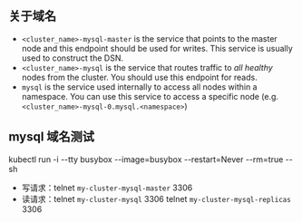 

## 关于域名

* `<cluster_name>-mysql-master` is the service that points to the master node and this endpoint
 should be used for writes. This service is usually used to construct the DSN.
* `<cluster_name>-mysql` is the service that routes traffic to _all healthy_ nodes from the
 cluster. You should use this endpoint for reads.
* `mysql` is the service used internally to access all nodes within a namespace. You can use this
 service to access a specific node (e.g. `<cluster_name>-mysql-0.mysql.<namespace>`)


## mysql 域名测试

kubectl run -i --tty busybox --image=busybox --restart=Never --rm=true -- sh

* 写请求：telnet `my-cluster-mysql-master` 3306
* 读请求：telnet `my-cluster-mysql` 3306   telnet `my-cluster-mysql-replicas` 3306




















